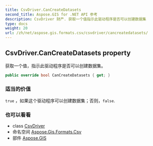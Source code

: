 ```yaml
---
title: CsvDriver.CanCreateDatasets
second_title: Aspose.GIS for .NET API 参考
description: CsvDriver 财产. 获取一个值指示此驱动程序是否可以创建数据集
type: docs
weight: 20
url: /zh/net/aspose.gis.formats.csv/csvdriver/cancreatedatasets/
---
```

## CsvDriver.CanCreateDatasets property

获取一个值，指示此驱动程序是否可以创建数据集。

```csharp
public override bool CanCreateDatasets { get; }
```

### 适当的价值

`true` ，如果这个驱动程序可以创建数据集；否则，`false`.

### 也可以看看

* class [CsvDriver](../)
* 命名空间 [Aspose.Gis.Formats.Csv](../../csvdriver/)
* 部件 [Aspose.GIS](../../../)


